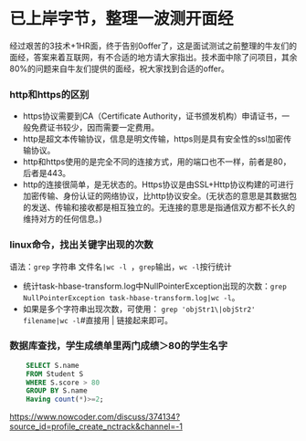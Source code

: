 # 已上岸字节，整理一波测开面经 

经过艰苦的3技术+1HR面，终于告别0offer了，这是面试测试之前整理的牛友们的面经，答案来着互联网，有不合适的地方请大家指出。技术面中除了问项目，其余80%的问题来自牛友们提供的面经，祝大家找到合适的offer。

### http和https的区别

- https协议需要到CA（Certificate Authority，证书颁发机构）申请证书，一般免费证书较少，因而需要一定费用。 
- http是超文本传输协议，信息是明文传输，https则是具有安全性的ssl加密传输协议。 
- http和https使用的是完全不同的连接方式，用的端口也不一样，前者是80，后者是443。 
- http的连接很简单，是无状态的。Https协议是由SSL+Http协议构建的可进行加密传输、身份认证的网络协议，比http协议安全。(无状态的意思是其数据包的发送、传输和接收都是相互独立的。无连接的意思是指通信双方都不长久的维持对方的任何信息。)

### linux命令，找出关键字出现的次数

 语法：`grep` 字符串 文件名`|wc -l `，`grep`输出，`wc -l`按行统计 

- 统计task-hbase-transform.log中NullPointerException出现的次数：`grep NullPointerException task-hbase-transform.log|wc -l`。 
- 如果是多个字符串出现次数，可使用： `grep 'objStr1\|objStr2' filename|wc -l`#直接用 | 链接起来即可。

### 数据库查找，学生成绩单里两门成绩＞80的学生名字

```sql
    SELECT S.name
    FROM Student S
    WHERE S.score > 80
    GROUP BY S.name
    Having count(*)>=2;
```





https://www.nowcoder.com/discuss/374134?source_id=profile_create_nctrack&channel=-1